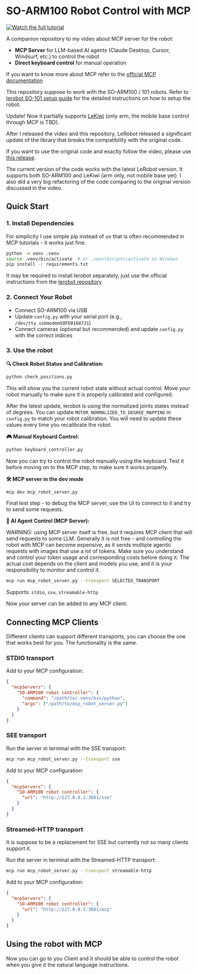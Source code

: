 # SO-ARM100 Robot Control with MCP

[![Watch the full tutorial](https://img.youtube.com/vi/EmpQQd7jRqs/0.jpg)](https://youtu.be/EmpQQd7jRqs)

A companion repository to my video about MCP server for the robot:
- **MCP Server** for LLM-based AI agents (Claude Desktop, Cursor, Windsurf, etc.) to control the robot
- **Direct keyboard control** for manual operation

If you want to know more about MCP refer to the [official MCP documentation](https://github.com/modelcontextprotocol/python-sdk)

This repository suppose to work with the SO-ARM100 / 101 robots. Refer to [lerobot SO-101 setup guide](https://huggingface.co/docs/lerobot/so101) for the detailed instructions on how to setup the robot.

Update! Now it partially supports [LeKiwi](https://github.com/SIGRobotics-UIUC/LeKiwi) (only arm, the mobile base control through MCP is TBD).

After I released the video and this repository, LeRobot released a significant update of the library that breaks the compatibility with the original code.

If you want to use the original code and exactly follow the video, please use [this release](https://github.com/IliaLarchenko/robot_MCP/tree/v0.0.1).

The current version of the code works with the latest LeRobot version. It supports both SO-ARM100 and LeKiwi (arm only, not mobile base yet). I also did a very big refactoring of the code comparing to the original version discussed in the video.

## Quick Start

### 1. Install Dependencies

For simplicity I use simple pip instead of uv that is often recommended in MCP tutorials - it works just fine.

```bash
python -m venv .venv
source .venv/bin/activate  # or .venv\Scripts\activate on Windows
pip install -r requirements.txt
```

It may be required to install lerobot separately, just use the official instructions from the [lerobot repository](https://github.com/huggingface/lerobot)


### 2. Connect Your Robot
- Connect SO-ARM100 via USB
- Update `config.py` with your serial port (e.g., `/dev/tty.usbmodem58FD0168731`)
- Connect cameras (optional but recommended) and update `config.py` with the correct indices

### 3. Use the robot

**🔍 Check Robot Status and Calibration:**
```bash
python check_positions.py
```

This will show you the current robot state without actual control. Move your robot manually to make sure it is properly calibrated and configured.

After the latest update, lerobot is using the normalized joints states instead of degrees. You can update `MOTOR_NORMALIZED_TO_DEGREE_MAPPING` in `config.py` to match your robot calibration. You will need to update these values every time you recalibrate the robot.

**🎮 Manual Keyboard Control:**
```bash
python keyboard_controller.py
```

Now you can try to control the robot manually using the keyboard. Test it before moving on to the MCP step, to make sure it works properly.

**🛠️ MCP server in the dev mode**
```bash
mcp dev mcp_robot_server.py
```

Final test step - to debug the MCP server, use the UI to connect to it and try to send some requests.

**🤖 AI Agent Control (MCP Server):**

WARNING: using MCP server itself is free, but it requires MCP client that will send requests to some LLM. Generally it is not free - and controlling the robot with MCP can become expensive, as it sends multiple agentic requests with images that use a lot of tokens. Make sure you understand and control your token usage and corresponding costs before doing it. The actual cost depends on the client and models you use, and it is your responsibility to monitor and control it.

```bash
mcp run mcp_robot_server.py --transport SELECTED_TRANSPORT
```

Supports: `stdio`, `sse`, `streamable-http`

Now your server can be added to any MCP client.

## Connecting MCP Clients

Different clients can support different transports, you can choose the one that works best for you. The functionality is the same.

### STDIO transport

Add to your MCP configuration:
```json
{
  "mcpServers": {
    "SO-ARM100 robot controller": {
      "command": "/path/to/.venv/bin/python",
      "args": ["/path/to/mcp_robot_server.py"]
    }
  }
}
```

### SEE transport

Run the server in terminal with the SSE transport:
```bash
mcp run mcp_robot_server.py --transport sse
```

Add to your MCP configuration:
```json
{
  "mcpServers": {
    "SO-ARM100 robot controller": {
      "url": "http://127.0.0.1:3001/sse"
    }
  }
}
```

### Streamed-HTTP transport

It is suppose to be a replacement for SSE but currently not so many clients support it.

Run the server in terminal with the Streamed-HTTP transport:
```bash
mcp run mcp_robot_server.py --transport streamable-http
```

Add to your MCP configuration:
```json
{
  "mcpServers": {
    "SO-ARM100 robot controller": {
      "url": "http://127.0.0.1:3001/mcp"
    }
  }
}
```

## Using the robot with MCP

Now you can go to you Client and it should be able to control the robot when you give it the natural language instructions.
